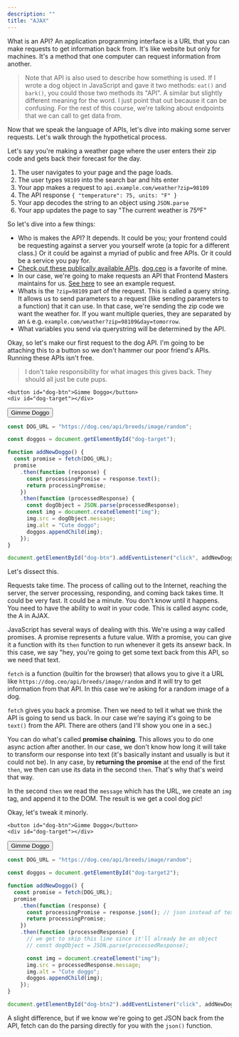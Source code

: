 ```yaml
---
description: ""
title: "AJAX"
---
```


What is an API? An application programming interface is a URL that you can make requests to get information back from. It's like website but only for machines. It's a method that one computer can request information from another.

> Note that API is also used to describe how something is used. If I wrote a dog object in JavaScript and gave it two methods: `eat()` and `bark()`, you could those two methods its "API". A similar but slightly different meaning for the word. I just point that out because it can be confusing. For the rest of this course, we're talking about endpoints that we can call to get data from.

Now that we speak the language of APIs, let's dive into making some server requests. Let's walk through the hypothetical process.

Let's say you're making a weather page where the user enters their zip code and gets back their forecast for the day.

1. The user navigates to your page and the page loads.
1. The user types `98109` into the search bar and hits enter
1. Your app makes a request to `api.example.com/weather?zip=98109`
1. The API response `{ "temperature": 75, units: "F" }`
1. Your app decodes the string to an object using `JSON.parse`
1. Your app updates the page to say "The current weather is 75ºF"

So let's dive into a few things:

- Who is makes the API? It depends. It could be you; your frontend could be requesting against a server you yourself wrote (a topic for a different class.) Or it could be against a myriad of public and free APIs. Or it could be a service you pay for.
- [Check out these publically available APIs][apis]. [dog.ceo][dog] is a favorite of mine.
- In our case, we're going to make requests an API that Frontend Masters maintains for us. [See here][pets] to see an example request.
- Whats is the `?zip=98109` part of the request. This is called a query string. It allows us to send parameters to a request (like sending parameters to a function) that it can use. In that case, we're sending the zip code we want the weather for. If you want multiple queries, they are separated by an `&` e.g. `example.com/weather?zip=98109&day=tomorrow`.
- What variables you send via querystring will be determined by the API.

Okay, so let's make our first request to the dog API. I'm going to be attaching this to a button so we don't hammer our poor friend's APIs. Running these APIs isn't free.

> I don't take responsibility for what images this gives back. They should all just be cute pups.

```display-html
<button id="dog-btn">Gimme Doggo</button>
<div id="dog-target"></div>
```

<button id="dog-btn">Gimme Doggo</button>

<div id="dog-target"></div>

```javascript
const DOG_URL = "https://dog.ceo/api/breeds/image/random";

const doggos = document.getElementById("dog-target");

function addNewDoggo() {
  const promise = fetch(DOG_URL);
  promise
    .then(function (response) {
      const processingPromise = response.text();
      return processingPromise;
    })
    .then(function (processedResponse) {
      const dogObject = JSON.parse(processedResponse);
      const img = document.createElement("img");
      img.src = dogObject.message;
      img.alt = "Cute doggo";
      doggos.appendChild(img);
    });
}

document.getElementById("dog-btn").addEventListener("click", addNewDoggo);
```

Let's dissect this.

Requests take time. The process of calling out to the Internet, reaching the server, the server processing, responding, and coming back takes time. It could be very fast. It could be a minute. You don't know until it happens. You need to have the ability to _wait_ in your code. This is called async code, the A in AJAX.

JavaScript has several ways of dealing with this. We're using a way called promises. A promise represents a future value. With a promise, you can give it a function with its `then` function to run whenever it gets its ansewr back. In this case, we say "hey, you're going to get some text back from this API, so we need that text.

`fetch` is a function (builtin for the browser) that allows you to give it a URL like `https://dog.ceo/api/breeds/image/random` and it will try to get information from that API. In this case we're asking for a random image of a dog.

`fetch` gives you back a promise. Then we need to tell it what we think the API is going to send us back. In our case we're saying it's going to be `text()` from the API. There are others (and I'll show you one in a sec.)

You can do what's called **promise chaining**. This allows you to do one async action after another. In our case, we don't know how long it will take to transform our response into text (it's basically instant and usually is but it could not be). In any case, by **returning the promise** at the end of the first `then`, we then can use its data in the second `then`. That's why that's weird that way.

In the second `then` we read the `message` which has the URL, we create an `img` tag, and append it to the DOM. The result is we get a cool dog pic!

Okay, let's tweak it minorly.

```display-html
<button id="dog-btn">Gimme Doggo</button>
<div id="dog-target"></div>
```

<button id="dog-btn2">Gimme Doggo</button>

<div id="dog-target2"></div>

```javascript
const DOG_URL = "https://dog.ceo/api/breeds/image/random";

const doggos = document.getElementById("dog-target2");

function addNewDoggo() {
  const promise = fetch(DOG_URL);
  promise
    .then(function (response) {
      const processingPromise = response.json(); // json instead of text
      return processingPromise;
    })
    .then(function (processedResponse) {
      // we get to skip this line since it'll already be an object
      // const dogObject = JSON.parse(processedResponse);

      const img = document.createElement("img");
      img.src = processedResponse.message;
      img.alt = "Cute doggo";
      doggos.appendChild(img);
    });
}

document.getElementById("dog-btn2").addEventListener("click", addNewDoggo);
```

A slight difference, but if we know we're going to get JSON back from the API, fetch can do the parsing directly for you with the `json()` function.

[apis]: https://github.com/toddmotto/public-apis
[dog]: https://dog.ceo/dog-api/
[pets]: http://pets-v2.dev-apis.com/pets
